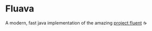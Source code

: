 # Fluava
A modern, fast java implementation of the amazing [project fluent](https://projectfluent.org/) ☕
